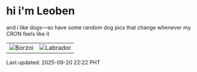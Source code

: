 # hi i'm Leoben

and i like dogs—so have some random dog pics that change whenever my CRON feels like it

|  |  |
|--------|----------|
| ![Borzoi](https://random-dog-vercel.vercel.app/api/random-borzoi?v=1758378125) | ![Labrador](https://random-dog-vercel.vercel.app/api/random-labrador?v=1758378125) |

Last updated: 2025-09-20 22:22 PHT
